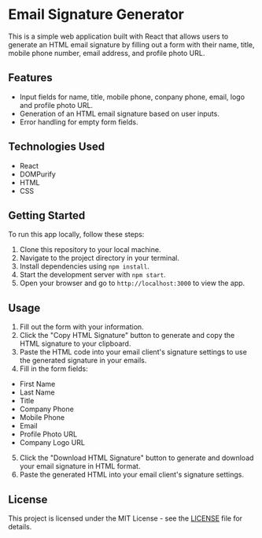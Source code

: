 # Email Signature Generator

This is a simple web application built with React that allows users to generate an HTML email signature by filling out a form with their name, title, mobile phone number, email address, and profile photo URL.

## Features

- Input fields for name, title, mobile phone, conpany phone, email, logo and profile photo URL.
- Generation of an HTML email signature based on user inputs.
- Error handling for empty form fields.

## Technologies Used

- React
- DOMPurify
- HTML
- CSS

## Getting Started

To run this app locally, follow these steps:

1. Clone this repository to your local machine.
2. Navigate to the project directory in your terminal.
3. Install dependencies using `npm install`.
4. Start the development server with `npm start`.
5. Open your browser and go to `http://localhost:3000` to view the app.

## Usage

1. Fill out the form with your information.
2. Click the "Copy HTML Signature" button to generate and copy the HTML signature to your clipboard.
3. Paste the HTML code into your email client's signature settings to use the generated signature in your emails.
4. Fill in the form fields:
    
  - First Name
  - Last Name
  - Title
  - Company Phone
  - Mobile Phone
  - Email
  - Profile Photo URL
  - Company Logo URL

5. Click the "Download HTML Signature" button to generate and download your email signature in HTML format.
6. Paste the generated HTML into your email client's signature settings.

## License

This project is licensed under the MIT License - see the [LICENSE](LICENSE) file for details.

